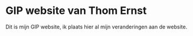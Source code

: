 # GIP website van Thom Ernst

Dit is mijn GIP website, ik plaats hier al mijn veranderingen aan de website.